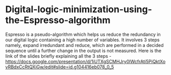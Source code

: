 # Digital-logic-minimization-using-the-Espresso-algorithm
Espresso is a pseudo-algorithm which helps us reduce the redundancy in our digital logic containing a high number of variables. It involves 3 steps namely, expand irredundant and reduce, which are performed in a decided sequence until a further change in the output is not measured.
Here is the link of the slides briefly explaining all the 3 steps - https://docs.google.com/presentation/d/1iUTXgSCMHJry0lWcfrAti5PiQktXovRBdxCcRtQXiGw/edit#slide=id.g104416eb078_0_5
